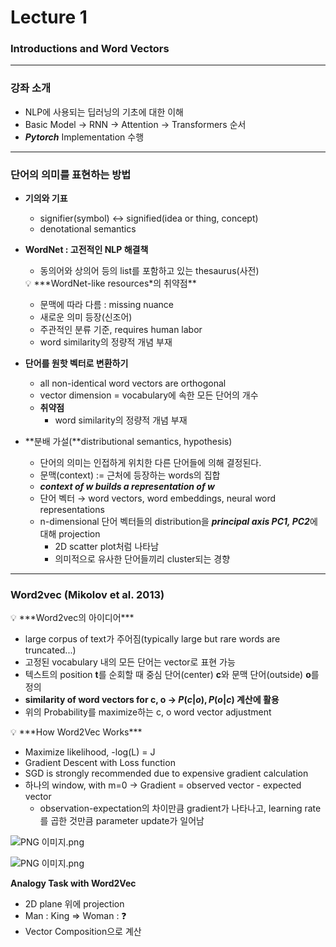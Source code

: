 # Lecture 1

### Introductions and Word Vectors

---

### 강좌 소개

- NLP에 사용되는 딥러닝의 기초에 대한 이해
- Basic Model → RNN → Attention → Transformers 순서
- ***Pytorch*** Implementation 수행

---

### 단어의 의미를 표현하는 방법

- **기의와 기표**
    - signifier(symbol) ↔ signified(idea or thing, concept)
    - denotational semantics
- **WordNet : 고전적인 NLP 해결책**
    - 동의어와 상의어 등의 list를 포함하고 있는 thesaurus(사전)
    
    <aside>
    💡 ***WordNet-like resources*의 취약점**
    
    - 문맥에 따라 다름 : missing nuance
    - 새로운 의미 등장(신조어)
    - 주관적인 분류 기준, requires human labor
    - word similarity의 정량적 개념 부재
    </aside>
    
- **단어를 원핫 벡터로 변환하기**
    - all non-identical word vectors are orthogonal
    - vector dimension = vocabulary에 속한 모든 단어의 개수
    - **취약점**
        - word similarity의 정량적 개념 부재
- **분배 가설(**distributional semantics, hypothesis)
    - 단어의 의미는 인접하게 위치한 다른 단어들에 의해 결정된다.
    - 문맥(context) := 근처에 등장하는 words의 집합
    - ***context of w builds a representation of w***
    - 단어 벡터 → word vectors, word embeddings, neural word representations
    - n-dimensional  단어 벡터들의 distribution을 ***principal axis PC1, PC2***에 대해 projection
        - 2D scatter plot처럼 나타남
        - 의미적으로 유사한 단어들끼리 cluster되는 경향

---

### Word2vec (Mikolov et al. 2013)

<aside>
💡 ***Word2vec의 아이디어***

- large corpus of text가 주어짐(typically large but rare words are truncated...)
- 고정된 vocabulary 내의 모든 단어는 vector로 표현 가능
- 텍스트의 position **t**를 순회할 때 중심 단어(center) **c**와 문맥 단어(outside) **o**를 정의
- **similarity of word vectors for c, o → $P(c|o), P(o|c)$ 계산에 활용**
- 위의 Probability를 maximize하는 c, o word vector adjustment
</aside>

<aside>
💡 ***How Word2Vec Works***

- Maximize likelihood, -log(L) = J
- Gradient Descent with Loss function
- SGD is strongly recommended due to expensive gradient calculation
- 하나의 window, with m=0 → Gradient = observed vector - expected vector
    - observation-expectation의 차이만큼 gradient가 나타나고, learning rate를 곱한 것만큼 parameter update가 일어남
</aside>

![PNG 이미지.png](https://github.com/hahajjjun/NLP_Review/blob/main/Figures/Lecture%201/PNG_%EC%9D%B4%EB%AF%B8%EC%A7%80.png)

![PNG 이미지.png](https://github.com/hahajjjun/NLP_Review/blob/main/Figures/Lecture%201/PNG_%EC%9D%B4%EB%AF%B8%EC%A7%80%201.png)

**Analogy Task with Word2Vec**

- 2D plane 위에 projection
- Man : King ⇒ Woman : ❓
- Vector Composition으로 계산
